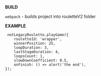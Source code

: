 **BUILD**

`webpack` - builds project into rouletteV2 folder

**EXAMPLE**


```
 notLegacyRoulette.playGame({
    rouletteId: 'wrapper',
    winnerPosition: 25,
    loopDuration: 3,
    lastStageDuration: 4,
    loopsCount: 1,
    slowDownCoefficient: 0.5,
    onFinish: () => alert('the end'),
});
```
